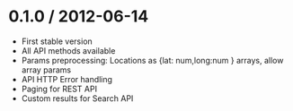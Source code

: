 0.1.0 / 2012-06-14
==================

  * First stable version
  * All API methods available
  * Params preprocessing: Locations as {lat: num,long:num } arrays, allow array params
  * API HTTP Error handling
  * Paging for REST API
  * Custom results for Search API
